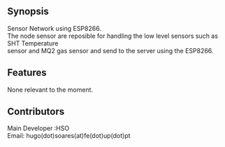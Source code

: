 ## Synopsis

Sensor Network using ESP8266.  
The node sensor are reposible for handling the low level sensors such as SHT Temperature  
sensor and MQ2 gas sensor and send to the server using the ESP8266.  

 
## Features 

None relevant to the moment.  


## Contributors

Main Developer :HSO  
Email: hugo(dot)soares(at)fe(dot)up(dot)pt
